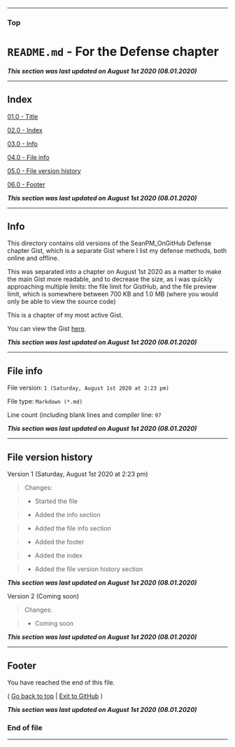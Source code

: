 
***

### Top

# `README.md` - For the Defense chapter

***This section was last updated on August 1st 2020 (08.01.2020)***

***

## Index

[01.0 - Title](#Top)

[02.0 - Index](#Index)

[03.0 - Info](#Info)

[04.0 - File info](#File-info)

[05.0 - File version history](#File-version-history)

[06.0 - Footer](#Footer)

***This section was last updated on August 1st 2020 (08.01.2020)***

***

## Info

This directory contains old versions of the SeanPM_OnGitHub Defense chapter Gist, which is a separate Gist where I list my defense methods, both online and offline.

This was separated into a chapter on August 1st 2020 as a matter to make the main Gist more readable, and to decrease the size, as I was quickly approaching multiple limits: the file limit for GistHub, and the file preview limit, which is somewhere between 700 KB and 1.0 MB (where you would only be able to view the source code)

This is a chapter of my most active Gist.

You can view the Gist [here](https://gist.github.com/seanpm2001/40ceec61118f4fa846b57cb2607f656a/).

***This section was last updated on August 1st 2020 (08.01.2020)***

***

## File info

File version: `1 (Saturday, August 1st 2020 at 2:23 pm)`

File type: `Markdown (*.md)`

Line count (including blank lines and compiler line: `97`

***This section was last updated on August 1st 2020 (08.01.2020)***

***

## File version history

Version 1 (Saturday, August 1st 2020 at 2:23 pm)

> Changes:

> * Started the file

> * Added the info section

> * Added the file info section

> * Added the footer

> * Added the index

> * Added the file version history section

***This section was last updated on August 1st 2020 (08.01.2020)***

Version 2 (Coming soon)

> Changes:

> * Coming soon

***This section was last updated on August 1st 2020 (08.01.2020)***

***

## Footer

You have reached the end of this file.

( [Go back to top](#Top) | [Exit to GitHub](https://github.com) )

***This section was last updated on August 1st 2020 (08.01.2020)***

### End of file

***
